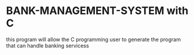 # BANK-MANAGEMENT-SYSTEM with C
this program will allow the C programming user to generate the program that can handle banking servicess 
